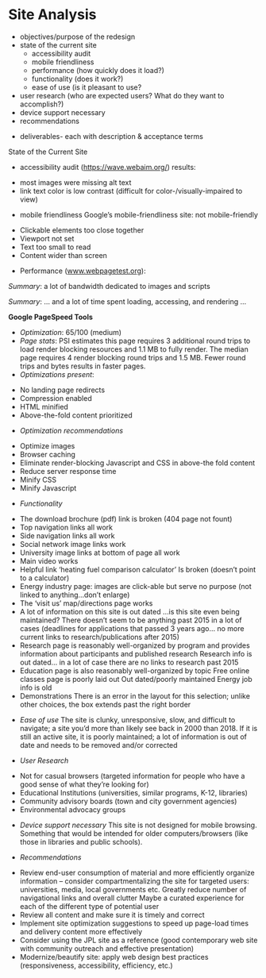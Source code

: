 # Site Analysis

+ objectives/purpose of the redesign
+ state of the current site
  -	accessibility audit
  -	mobile friendliness
  -	performance (how quickly does it load?)
  -	functionality (does it work?)
  -	ease of use (is it pleasant to use?
+	user research (who are expected users? What do they want to accomplish?)
+	device support necessary
+	recommendations
  -	deliverables- each with description & acceptance terms

State of the Current Site
+	accessibility audit
  (https://wave.webaim.org/)  results:
  - most images were missing alt text
  -	link text color is low contrast (difficult for color-/visually-impaired to view)
+	mobile friendliness
  Google’s mobile-friendliness site:  not mobile-friendly
  -	Clickable elements too close together
  -	Viewport not set
  -	Text too small to read
  -	Content wider than screen
+	Performance
  (www.webpagetest.org):
 
*Summary*: a lot of bandwidth dedicated to images and scripts

 

*Summary*: … and a lot of time spent loading, accessing, and rendering … 



**Google PageSpeed Tools**
+	*Optimization*: 65/100 (medium)
+	*Page stats*: PSI estimates this page requires 3 additional round trips to load render blocking resources and 1.1 MB to fully render.     The median page requires 4 render blocking round trips and 1.5 MB. Fewer round trips and bytes results in faster pages.
+	*Optimizations present*:
  -	No landing page redirects
  -	Compression enabled
  -	HTML minified
  -	Above-the-fold content prioritized
+	*Optimization recommendations*
  -	Optimize images
  -	Browser caching
  -	Eliminate render-blocking Javascript and CSS in above-the fold content
  -	Reduce server response time
  -	Minify CSS
  -	Minify Javascript

+	*Functionality*
  -	The download brochure (pdf) link is broken (404 page not fount)
  -	Top navigation links all work
  -	Side navigation links all work
  -	Social network image links work
  -	University image links at bottom of page all work
  -	Main video works
  -	Helpful link ‘heating fuel comparison calculator’ Is broken (doesn’t point to a calculator)
  -	Energy industry page: images are click-able but serve no purpose (not linked to anything…don’t enlarge)
  -	The ‘visit us’ map/directions page works
  -	A lot of information on this site is out dated …is this site even being maintained? There doesn’t seem to be anything past 2015 in a     lot of cases (deadlines for applications that passed 3 years ago… no more current links to research/publications after 2015)
  -	Research page is reasonably well-organized by program and provides information about participants and published research
    Research info is out dated… in a lot of case there are no links to research past 2015
  -	Education page is also reasonably well-organized by topic
    Free online classes page is poorly laid out
    Out dated/poorly maintained
      Energy job info is old
  -	Demonstrations
    There is an error in the layout for this selection; unlike other choices, the box extends past the right border

+	*Ease of use*
  The site is clunky, unresponsive, slow, and difficult to navigate; a site you’d more than likely see back in 2000 than 2018. If it is   still an active site, it is poorly maintained; a lot of information is out of date and needs to be removed and/or corrected

+	*User Research*
  -	Not for casual browsers (targeted information for people who have a good sense of what they’re looking for)
  -	Educational Institutions (universities, similar programs, K-12, libraries)
  -	Community advisory boards (town and city government agencies)
  -	Environmental advocacy groups

+	*Device support necessary*
  This site is not designed for mobile browsing. Something that would be intended for older computers/browsers (like those in libraries   and public schools).

+	*Recommendations*
  -	Review end-user consumption of material and more efficiently organize information – consider compartmentalizing the site for 
    targeted users: universities, media, local governments etc. 
    Greatly reduce number of navigational links and overall clutter
    Maybe a curated experience for each of the different type of potential user
  -	Review all content and make sure it is timely and correct
  -	Implement site optimization suggestions to speed up page-load times and delivery content more effectively
  -	Consider using the JPL site as a reference (good contemporary web site with community outreach and effective presentation)
  -	Modernize/beautify site: apply web design best practices (responsiveness, accessibility, efficiency, etc.)


